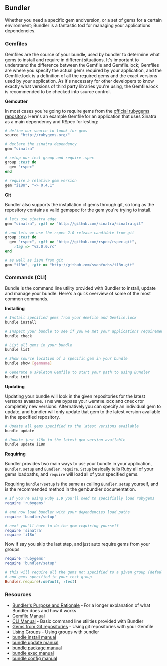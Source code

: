 Bundler
-------

Whether you need a specific gem and version, or a set of gems for a certain
environment; Bundler is a fantastic tool for managing your applications
dependencies.

### Gemfiles

Gemfiles are the source of your bundle, used by bundler to determine what gems
to install and require in different situations. It's important to understand
the difference between the Gemfile and Gemfile.lock; Gemfiles are where you
specify the actual gems required by your application, and the Gemfile.lock is a
definition of all the required gems and the exact versions used by your
application. As it's necessary for other developers to know exactly what
versions of third party libraries you're using, the Gemfile.lock is recommended
to be checked into source control. 

**Gemcutter**

In most cases you're going to require gems from the [official rubygems
repository](http://rubygems.org/). Here's an example Gemfile for an application
that uses Sinatra as a main dependency and RSpec for testing:

```ruby
# define our source to loook for gems
source "http://rubygems.org/"

# declare the sinatra dependency
gem "sinatra" 

# setup our test group and require rspec
group :test do
  gem "rspec"
end

# require a relative gem version
gem "i18n", "~> 0.4.1"
```

**Git**

Bundler also supports the installation of gems through git, so long as the
repository contains a valid gemspec for the gem you're trying to install.

```ruby
# lets use sinatra edge
gem "sinatra", :git => "http://github.com/sinatra/sinatra.git"

# and lets we use the rspec 2.0 release candidate from git
group :test do
  gem "rspec", :git => "http://github.com/rspec/rspec.git", 
    :tag => "v2.0.0.rc"  
end

# as well as i18n from git
gem "i18n", :git => "http://github.com/svenfuchs/i18n.git"
```

### Commands (CLI)

Bundle is the command line utility provided with Bundler to install, update and
manage your bundle. Here's a quick overview of some of the most common
commands.

**Installing**

```bash
# Install specified gems from your Gemfile and Gemfile.lock
bundle install 
```

```bash
# Inspect your bundle to see if you've met your applications requirements
bundle check
```

```bash
# List all gems in your bundle
bundle list
```

```bash
# Show source location of a specific gem in your bundle
bundle show [gemname]
```

```bash
# Generate a skeleton Gemfile to start your path to using Bundler 
bundle init
```

**Updating**

Updating your bundle will look in the given repositories for the latest
versions available. This will bypass your Gemfile.lock and check for completely
new versions. Alternatively you can specify an individual gem to update, and
bundler will only update that gem to the latest version available in the
specified repository.

```bash
# Update all gems specified to the latest versions available
bundle update
```

```bash
# Update just i18n to the latest gem version available
bundle update i18n
```

**Requiring**

Bundler provides two main ways to use your bundle in your application,
`Bundler.setup` and `Bundler.require`. `Setup` basically tells Ruby all
of your gems loadpaths, and `require` will load all of your specified gems.

Requiring `bundler/setup` is the same as calling `Bundler.setup` yourself, and
is the recommended method in the gembundler documentation.

```ruby
# If you're using Ruby 1.9 you'll need to specifially load rubygems
require 'rubygems'

# and now load bundler with your dependencies load paths
require 'bundler/setup'

# next you'll have to do the gem requiring yourself
require 'sinatra'
require 'i18n'
```

Now if say you skip the last step, and just auto require gems from your groups

```ruby
require 'rubygems'
require 'bundler/setup'

# this will require all the gems not specified to a given group (default)
# and gems specified in your test group
Bundler.require(:default, :test)
```

###  Resources

*    [Bundler's Purpose and Rationale](http://gembundler.com/rationale.html) -
For a longer explanation of what Bundler does and how it works
*    [Gemfile Manual](http://gembundler.com/man/gemfile.5.html)
*    [CLI Manual](http://gembundler.com/man/bundle.1.html) - Basic command 
line utilities provided with Bundler
*    [Gems from Git repositories](http://gembundler.com/git.html) - Using git 
repositories with your Gemfile
*    [Using Groups](http://gembundler.com/groups.html) - Using groups with 
bundler
*    [bundle install manual](http://gembundler.com/man/bundle-install.1.html)
*    [bundle update manual](http://gembundler.com/man/bundle-update.1.html)
*    [bundle package manual](http://gembundler.com/man/bundle-package.1.html)
*    [bundle exec manual](http://gembundler.com/man/bundle-exec.1.html)
*    [bundle config manual](http://gembundler.com/man/bundle-config.1.html)


